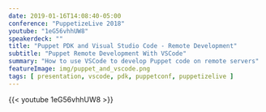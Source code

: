 ```yaml
---
date: 2019-01-16T14:08:40-05:00
conference: "PuppetizeLive 2018"
youtube: "1eG56vhhUW8"
speakerdeck: ""
title: "Puppet PDK and Visual Studio Code - Remote Development"
subtitle: "Puppet Remote Development With VSCode"
summary: "How to use VSCode to develop Puppet code on remote servers"
featureImage: img/puppet_and_vscode.png
tags: [ presentation, vscode, pdk, puppetconf, puppetizelive ]
---
```


{{< youtube 1eG56vhhUW8 >}}

